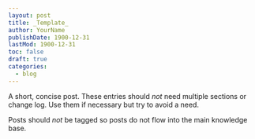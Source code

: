 ```yaml
---
layout: post
title: _Template_
author: YourName
publishDate: 1900-12-31
lastMod: 1900-12-31
toc: false
draft: true
categories:
  - blog
---
```


A short, concise post. These entries should *not* need multiple sections or change log. Use them if necessary but try to avoid a need.

Posts should *not* be tagged so posts do not flow into the main knowledge base.